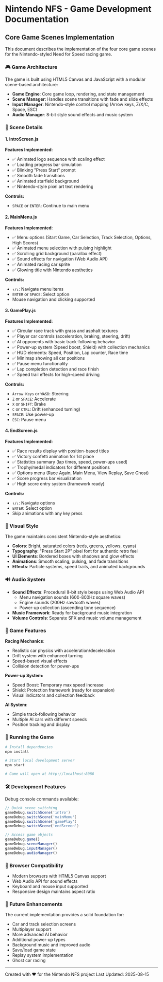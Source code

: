 # Nintendo NFS - Game Development Documentation

## Core Game Scenes Implementation

This document describes the implementation of the four core game scenes for the Nintendo-styled Need for Speed racing game.

### 🎮 Game Architecture

The game is built using HTML5 Canvas and JavaScript with a modular scene-based architecture:

- **Game Engine**: Core game loop, rendering, and state management
- **Scene Manager**: Handles scene transitions with fade and slide effects
- **Input Manager**: Nintendo-style control mapping (Arrow keys, Z/X/C, Space, ESC)
- **Audio Manager**: 8-bit style sound effects and music system

### 🎯 Scene Details

#### 1. IntroScreen.js
**Features Implemented:**
- ✅ Animated logo sequence with scaling effect
- ✅ Loading progress bar simulation
- ✅ Blinking "Press Start" prompt
- ✅ Smooth fade transitions
- ✅ Animated starfield background
- ✅ Nintendo-style pixel art text rendering

**Controls:**
- `SPACE` or `ENTER`: Continue to main menu

#### 2. MainMenu.js  
**Features Implemented:**
- ✅ Menu options (Start Game, Car Selection, Track Selection, Options, High Scores)
- ✅ Animated menu selection with pulsing highlight
- ✅ Scrolling grid background (parallax effect)
- ✅ Sound effects for navigation (Web Audio API)
- ✅ Animated racing car sprite
- ✅ Glowing title with Nintendo aesthetics

**Controls:**
- `↑/↓`: Navigate menu items
- `ENTER` or `SPACE`: Select option
- Mouse navigation and clicking supported

#### 3. GamePlay.js
**Features Implemented:**
- ✅ Circular race track with grass and asphalt textures
- ✅ Player car controls (acceleration, braking, steering, drift)
- ✅ AI opponents with basic track-following behavior
- ✅ Power-up system (Speed boost, Shield) with collection mechanics
- ✅ HUD elements: Speed, Position, Lap counter, Race time
- ✅ Minimap showing all car positions
- ✅ Pause menu functionality
- ✅ Lap completion detection and race finish
- ✅ Speed trail effects for high-speed driving

**Controls:**
- `Arrow Keys` or `WASD`: Steering
- `Z` or `SPACE`: Accelerate
- `X` or `SHIFT`: Brake  
- `C` or `CTRL`: Drift (enhanced turning)
- `SPACE`: Use power-up
- `ESC`: Pause menu

#### 4. EndScreen.js
**Features Implemented:**
- ✅ Race results display with position-based titles
- ✅ Victory confetti animation for 1st place
- ✅ Statistics summary (lap times, speed, power-ups used)
- ✅ Trophy/medal indicators for different positions
- ✅ Options menu (Race Again, Main Menu, View Replay, Save Ghost)
- ✅ Score progress bar visualization
- ✅ High score entry system (framework ready)

**Controls:**
- `↑/↓`: Navigate options
- `ENTER`: Select option
- Skip animations with any key press

### 🎨 Visual Style

The game maintains consistent Nintendo-style aesthetics:

- **Colors**: Bright, saturated colors (reds, greens, yellows, cyans)
- **Typography**: "Press Start 2P" pixel font for authentic retro feel
- **UI Elements**: Bordered boxes with shadows and glow effects
- **Animations**: Smooth scaling, pulsing, and fade transitions
- **Effects**: Particle systems, speed trails, and animated backgrounds

### 🔊 Audio System

- **Sound Effects**: Procedural 8-bit style beeps using Web Audio API
  - Menu navigation sounds (600-800Hz square waves)
  - Engine sounds (200Hz sawtooth waves)
  - Power-up collection (ascending tone sequence)
- **Music Framework**: Ready for background music integration
- **Volume Controls**: Separate SFX and music volume management

### 🎯 Game Features

**Racing Mechanics:**
- Realistic car physics with acceleration/deceleration
- Drift system with enhanced turning
- Speed-based visual effects
- Collision detection for power-ups

**Power-up System:**
- Speed Boost: Temporary max speed increase
- Shield: Protection framework (ready for expansion)
- Visual indicators and collection feedback

**AI System:**
- Simple track-following behavior
- Multiple AI cars with different speeds
- Position tracking and display

### 🚀 Running the Game

```bash
# Install dependencies
npm install

# Start local development server
npm start

# Game will open at http://localhost:8080
```

### 🛠️ Development Features

Debug console commands available:
```javascript
// Quick scene switching
gameDebug.switchScene('intro')
gameDebug.switchScene('mainMenu')  
gameDebug.switchScene('gamePlay')
gameDebug.switchScene('endScreen')

// Access game objects
gameDebug.game()
gameDebug.sceneManager()
gameDebug.inputManager()
gameDebug.audioManager()
```

### 📱 Browser Compatibility

- Modern browsers with HTML5 Canvas support
- Web Audio API for sound effects
- Keyboard and mouse input supported
- Responsive design maintains aspect ratio

### 🔄 Future Enhancements

The current implementation provides a solid foundation for:
- Car and track selection screens
- Multiplayer support
- More advanced AI behavior
- Additional power-up types
- Background music and improved audio
- Save/load game state
- Replay system implementation
- Ghost car racing

---

Created with ❤️ for the Nintendo NFS project
Last Updated: 2025-08-15